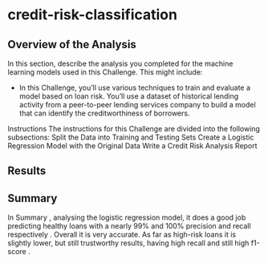 # credit-risk-classification


## Overview of the Analysis

In this section, describe the analysis you completed for the machine learning models used in this Challenge. This might include:

* In this Challenge, you’ll use various techniques to train and evaluate a model based on loan risk. You’ll use a dataset of historical lending activity from a peer-to-peer lending services company to build a model that can identify the creditworthiness of borrowers.


Instructions
The instructions for this Challenge are divided into the following subsections:
Split the Data into Training and Testing Sets
Create a Logistic Regression Model with the Original Data
Write a Credit Risk Analysis Report

## Results


## Summary

 In Summary , analysing the logistic regression model, it does a good job predicting healthy loans with a nearly 99% and 100% precision and recall respectively .
  Overall it is very accurate. As far as  high-risk loans it is slightly lower, but still trustworthy results, having high recall and still high f1-score .